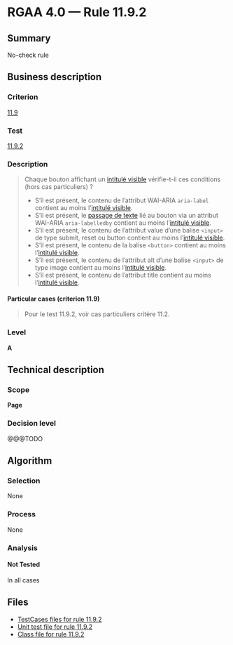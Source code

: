 # RGAA 4.0 — Rule 11.9.2

## Summary

No-check rule

## Business description

### Criterion

[11.9](https://www.numerique.gouv.fr/publications/rgaa-accessibilite/methode/criteres/#crit-11-9)

### Test

[11.9.2](https://www.numerique.gouv.fr/publications/rgaa-accessibilite/methode/criteres/#test-11-9-2)

### Description

> Chaque bouton affichant un [intitulé visible](https://www.numerique.gouv.fr/publications/rgaa-accessibilite/methode/glossaire/#intitule-visible) vérifie-t-il ces conditions (hors cas particuliers) ?
> 
> * S’il est présent, le contenu de l’attribut WAI-ARIA `aria-label` contient au moins l’[intitulé visible](https://www.numerique.gouv.fr/publications/rgaa-accessibilite/methode/glossaire/#intitule-visible).
> * S’il est présent, le [passage de texte](https://www.numerique.gouv.fr/publications/rgaa-accessibilite/methode/glossaire/#passage-de-texte-lie-par-aria-labelledby-ou-aria-describedby) lié au bouton via un attribut WAI-ARIA `aria-labelledby` contient au moins l’[intitulé visible](https://www.numerique.gouv.fr/publications/rgaa-accessibilite/methode/glossaire/#intitule-visible).
> * S’il est présent, le contenu de l’attribut value d’une balise `<input>` de type submit, reset ou button contient au moins l’[intitulé visible](https://www.numerique.gouv.fr/publications/rgaa-accessibilite/methode/glossaire/#intitule-visible).
> * S’il est présent, le contenu de la balise `<button>` contient au moins l’[intitulé visible](https://www.numerique.gouv.fr/publications/rgaa-accessibilite/methode/glossaire/#intitule-visible).
> * S’il est présent, le contenu de l’attribut alt d’une balise `<input>` de type image contient au moins l’[intitulé visible](https://www.numerique.gouv.fr/publications/rgaa-accessibilite/methode/glossaire/#intitule-visible).
> * S’il est présent, le contenu de l’attribut title contient au moins l’[intitulé visible](https://www.numerique.gouv.fr/publications/rgaa-accessibilite/methode/glossaire/#intitule-visible).

#### Particular cases (criterion 11.9)

> Pour le test 11.9.2, voir cas particuliers critère 11.2.

### Level

**A**


## Technical description

### Scope

**Page**

### Decision level

@@@TODO


## Algorithm

### Selection

None

### Process

None

### Analysis

#### Not Tested

In all cases


## Files

- [TestCases files for rule 11.9.2](https://gitlab.com/asqatasun/Asqatasun/-/tree/v5/rules/rules-rgaa4.0/src/test/resources/testcases/rgaa40/Rgaa40Rule110902/)
- [Unit test file for rule 11.9.2](https://gitlab.com/asqatasun/Asqatasun/-/blob/v5/rules/rules-rgaa4.0/src/test/java/org/asqatasun/rules/rgaa40/Rgaa40Rule110902Test.java)
- [Class file for rule 11.9.2](https://gitlab.com/asqatasun/Asqatasun/-/blob/v5/rules/rules-rgaa4.0/src/main/java/org/asqatasun/rules/rgaa40/Rgaa40Rule110902.java)


